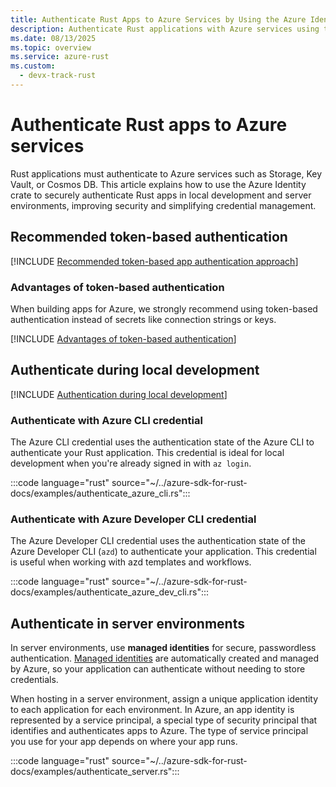 ```yaml
---
title: Authenticate Rust Apps to Azure Services by Using the Azure Identity Crate
description: Authenticate Rust applications with Azure services using the Azure Identity crate. Discover secure approaches for local development and managed identities. Start integrating with Azure today.
ms.date: 08/13/2025
ms.topic: overview
ms.service: azure-rust
ms.custom:
  - devx-track-rust
---
```


# Authenticate Rust apps to Azure services

Rust applications must authenticate to Azure services such as Storage, Key Vault, or Cosmos DB. This article explains how to use the Azure Identity crate to securely authenticate Rust apps in local development and server environments, improving security and simplifying credential management.

## Recommended token-based authentication

[!INCLUDE [Recommended token-based app authentication approach](<../../../includes/authentication/overview-recommend-authentication-rust.md>)]

### Advantages of token-based authentication

When building apps for Azure, we strongly recommend using token-based authentication instead of secrets like connection strings or keys.

[!INCLUDE [Advantages of token-based authentication](<../../../includes/authentication/overview-advantages.md>)]

## Authenticate during local development

[!INCLUDE [Authentication during local development](<../../../includes/authentication/overview-local-environments.md>)]


### Authenticate with Azure CLI credential

The Azure CLI credential uses the authentication state of the Azure CLI to authenticate your Rust application. This credential is ideal for local development when you're already signed in with `az login`.

:::code language="rust" source="~/../azure-sdk-for-rust-docs/examples/authenticate_azure_cli.rs":::

### Authenticate with Azure Developer CLI credential

The Azure Developer CLI credential uses the authentication state of the Azure Developer CLI (`azd`) to authenticate your application. This credential is useful when working with azd templates and workflows.

:::code language="rust" source="~/../azure-sdk-for-rust-docs/examples/authenticate_azure_dev_cli.rs":::

## Authenticate in server environments

In server environments, use **managed identities** for secure, passwordless authentication. [Managed identities](/entra/identity/managed-identities-azure-resources/overview) are automatically created and managed by Azure, so your application can authenticate without needing to store credentials.

When hosting in a server environment, assign a unique application identity to each application for each environment. In Azure, an app identity is represented by a service principal, a special type of security principal that identifies and authenticates apps to Azure. The type of service principal you use for your app depends on where your app runs.

:::code language="rust" source="~/../azure-sdk-for-rust-docs/examples/authenticate_server.rs":::
